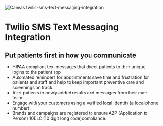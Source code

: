 ![Canvas twilio-sms-text-messaging-integration](https://images.prismic.io/canvas-website/ZszEeUaF0TcGJZ4D_zuslogo.png?auto=format,compress)

# Twilio SMS Text Messaging Integration

## Put patients first in how you communicate
- HIPAA compliant text messages that direct patients to their unique logins to the patient app
- Automated reminders for appointments save time and frustration for patients and staff and help to keep important preventive care and screenings on track.
- Alert patients to newly added results and messages from their care team.
- Engage with your customers using a verified local identity (a local phone number).
- Brands and campaigns are registered to ensure A2P (Application to Person) 10DLC (10 digit long code)compliance.
